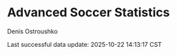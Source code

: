 # Advanced Soccer Statistics
Denis Ostroushko

<!-- gfm -->

Last successful data update: 2025-10-22 14:13:17 CST
